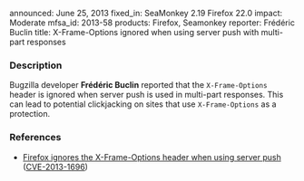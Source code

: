 announced: June 25, 2013
fixed_in: SeaMonkey 2.19
          Firefox 22.0
impact: Moderate
mfsa_id: 2013-58
products: Firefox, Seamonkey
reporter: Frédéric Buclin
title: X-Frame-Options ignored when using server push with multi-part responses

<h3>Description</h3>

<p>Bugzilla developer <strong>Frédéric Buclin</strong> reported
that the <code>X-Frame-Options</code> header is ignored when server push is used
in multi-part responses. This can lead to potential clickjacking on sites that
use <code>X-Frame-Options</code> as a protection.</p>


<h3>References</h3>

<ul>
  <li><a href="https://bugzilla.mozilla.org/show_bug.cgi?id=761667">
        Firefox ignores the X-Frame-Options header when using server push</a>
(<a href="http://cve.mitre.org/cgi-bin/cvename.cgi?name=CVE-2013-1696" class="ex-ref">CVE-2013-1696</a>)</li>
</ul>



